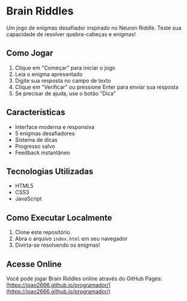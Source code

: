 # Brain Riddles

Um jogo de enigmas desafiador inspirado no Neuron Riddle. Teste sua capacidade de resolver quebra-cabeças e enigmas!

## Como Jogar

1. Clique em "Começar" para iniciar o jogo
2. Leia o enigma apresentado
3. Digite sua resposta no campo de texto
4. Clique em "Verificar" ou pressione Enter para enviar sua resposta
5. Se precisar de ajuda, use o botão "Dica"

## Características

- Interface moderna e responsiva
- 5 enigmas desafiadores
- Sistema de dicas
- Progresso salvo
- Feedback instantâneo

## Tecnologias Utilizadas

- HTML5
- CSS3
- JavaScript

## Como Executar Localmente

1. Clone este repositório
2. Abra o arquivo `index.html` em seu navegador
3. Divirta-se resolvendo os enigmas!

## Acesse Online

Você pode jogar Brain Riddles online através do GitHub Pages: [https://joao2666.github.io/programador/](https://joao2666.github.io/programador/)
